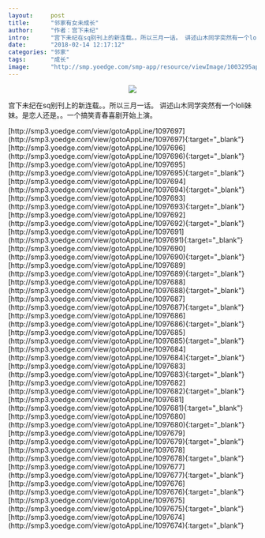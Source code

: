 ```yaml
---
layout:     post
title:      "邻家有女未成长"
author:     "作者：宫下未纪"
intro:      "宫下未纪在sq别刊上的新连载。。所以三月一话。 讲述山木同学突然有一个loli妹妹。是恋人还是。。一个搞笑青春喜剧开始上演。"
date:       "2018-02-14 12:17:12"
categories: "邻家"
tags:       "成长"
image:      "http://smp.yoedge.com/smp-app/resource/viewImage/1003295appline.png"
---
```

<div style="text-align: center">
<p><img src="http://smp.yoedge.com/smp-app/resource/viewImage/1003295appline.png"/></p>
</div>
<p class="post-meta">
<span>宫下未纪在sq别刊上的新连载。。所以三月一话。 讲述山木同学突然有一个loli妹妹。是恋人还是。。一个搞笑青春喜剧开始上演。</span>
</p>
[http://smp3.yoedge.com/view/gotoAppLine/1097697](http://smp3.yoedge.com/view/gotoAppLine/1097697){:target="_blank"}
[http://smp3.yoedge.com/view/gotoAppLine/1097696](http://smp3.yoedge.com/view/gotoAppLine/1097696){:target="_blank"}
[http://smp3.yoedge.com/view/gotoAppLine/1097695](http://smp3.yoedge.com/view/gotoAppLine/1097695){:target="_blank"}
[http://smp3.yoedge.com/view/gotoAppLine/1097694](http://smp3.yoedge.com/view/gotoAppLine/1097694){:target="_blank"}
[http://smp3.yoedge.com/view/gotoAppLine/1097693](http://smp3.yoedge.com/view/gotoAppLine/1097693){:target="_blank"}
[http://smp3.yoedge.com/view/gotoAppLine/1097692](http://smp3.yoedge.com/view/gotoAppLine/1097692){:target="_blank"}
[http://smp3.yoedge.com/view/gotoAppLine/1097691](http://smp3.yoedge.com/view/gotoAppLine/1097691){:target="_blank"}
[http://smp3.yoedge.com/view/gotoAppLine/1097690](http://smp3.yoedge.com/view/gotoAppLine/1097690){:target="_blank"}
[http://smp3.yoedge.com/view/gotoAppLine/1097689](http://smp3.yoedge.com/view/gotoAppLine/1097689){:target="_blank"}
[http://smp3.yoedge.com/view/gotoAppLine/1097688](http://smp3.yoedge.com/view/gotoAppLine/1097688){:target="_blank"}
[http://smp3.yoedge.com/view/gotoAppLine/1097687](http://smp3.yoedge.com/view/gotoAppLine/1097687){:target="_blank"}
[http://smp3.yoedge.com/view/gotoAppLine/1097686](http://smp3.yoedge.com/view/gotoAppLine/1097686){:target="_blank"}
[http://smp3.yoedge.com/view/gotoAppLine/1097685](http://smp3.yoedge.com/view/gotoAppLine/1097685){:target="_blank"}
[http://smp3.yoedge.com/view/gotoAppLine/1097684](http://smp3.yoedge.com/view/gotoAppLine/1097684){:target="_blank"}
[http://smp3.yoedge.com/view/gotoAppLine/1097683](http://smp3.yoedge.com/view/gotoAppLine/1097683){:target="_blank"}
[http://smp3.yoedge.com/view/gotoAppLine/1097682](http://smp3.yoedge.com/view/gotoAppLine/1097682){:target="_blank"}
[http://smp3.yoedge.com/view/gotoAppLine/1097681](http://smp3.yoedge.com/view/gotoAppLine/1097681){:target="_blank"}
[http://smp3.yoedge.com/view/gotoAppLine/1097680](http://smp3.yoedge.com/view/gotoAppLine/1097680){:target="_blank"}
[http://smp3.yoedge.com/view/gotoAppLine/1097679](http://smp3.yoedge.com/view/gotoAppLine/1097679){:target="_blank"}
[http://smp3.yoedge.com/view/gotoAppLine/1097678](http://smp3.yoedge.com/view/gotoAppLine/1097678){:target="_blank"}
[http://smp3.yoedge.com/view/gotoAppLine/1097677](http://smp3.yoedge.com/view/gotoAppLine/1097677){:target="_blank"}
[http://smp3.yoedge.com/view/gotoAppLine/1097676](http://smp3.yoedge.com/view/gotoAppLine/1097676){:target="_blank"}
[http://smp3.yoedge.com/view/gotoAppLine/1097675](http://smp3.yoedge.com/view/gotoAppLine/1097675){:target="_blank"}
[http://smp3.yoedge.com/view/gotoAppLine/1097674](http://smp3.yoedge.com/view/gotoAppLine/1097674){:target="_blank"}


